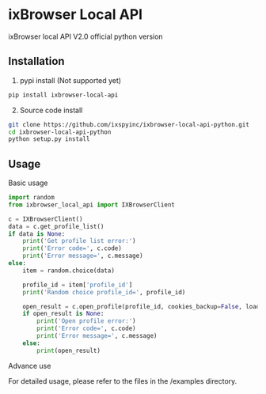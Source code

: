 # ixBrowser Local API

ixBrowser local API V2.0 official python version

## Installation

1. pypi install (Not supported yet)
```BASH
pip install ixbrowser-local-api
```

2. Source code install
```BASH
git clone https://github.com/ixspyinc/ixbrowser-local-api-python.git
cd ixbrowser-local-api-python
python setup.py install
```

## Usage

Basic usage
```python
import random
from ixbrowser_local_api import IXBrowserClient

c = IXBrowserClient()
data = c.get_profile_list()
if data is None:
    print('Get profile list error:')
    print('Error code=', c.code)
    print('Error message=', c.message)
else:
	item = random.choice(data)

	profile_id = item['profile_id']
	print('Random choice profile_id=', profile_id)

	open_result = c.open_profile(profile_id, cookies_backup=False, load_profile_info_page=False)
	if open_result is None:
		print('Open profile error:')
		print('Error code=', c.code)
		print('Error message=', c.message)
	else:
		print(open_result)
```

Advance use

For detailed usage, please refer to the files in the /examples directory.


